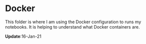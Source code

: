 # Docker

This folder is where I am using the Docker configuration to runs my notebooks.
It is helping to understand what Docker containers are.

**Update**:16-Jan-21 
